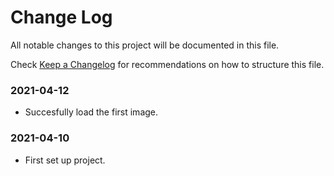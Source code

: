 # Change Log

All notable changes to this project will be documented in this file.

Check [Keep a Changelog](http://keepachangelog.com/) for recommendations on how to structure this file.


### 2021-04-12

* Succesfully load the first image.

### 2021-04-10

* First set up project.

